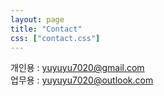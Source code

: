 ```yaml
---
layout: page
title: "Contact"
css: ["contact.css"]
---
```


개인용 : yuyuyu7020@gmail.com        
업무용 : yuyuyu7020@outlook.com